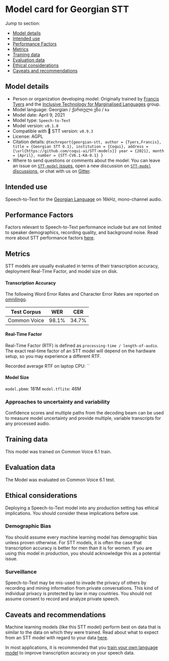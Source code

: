# Model card for Georgian STT

Jump to section:

- [Model details](#model-details)
- [Intended use](#intended-use)
- [Performance Factors](#performance-factors)
- [Metrics](#metrics)
- [Training data](#training-data)
- [Evaluation data](#evaluation-data)
- [Ethical considerations](#ethical-considerations)
- [Caveats and recommendations](#caveats-and-recommendations)

## Model details

- Person or organization developing model: Originally trained by [Francis Tyers](https://scholar.google.fr/citations?user=o5HSM6cAAAAJ) and the [Inclusive Technology for Marginalised Languages](https://itml.cl.indiana.edu/) group.
- Model language: Georgian / ქართული ენა / `ka`
- Model date: April 9, 2021
- Model type: `Speech-to-Text`
- Model version: `v0.1.0`
- Compatible with 🐸 STT version: `v0.9.3`
- License: AGPL
- Citation details: `@techreport{georgian-stt, author = {Tyers,Francis}, title = {Georgian STT 0.1}, institution = {Coqui}, address = {\url{https://github.com/coqui-ai/STT-models}} year = {2021}, month = {April}, number = {STT-CV6.1-KA-0.1} }`
- Where to send questions or comments about the model: You can leave an issue on [`STT-model` issues](https://github.com/coqui-ai/STT-models/issues), open a new discussion on [`STT-model` discussions](https://github.com/coqui-ai/STT-models/discussions), or chat with us on [Gitter](https://gitter.im/coqui-ai/).

## Intended use

Speech-to-Text for the [Georgian Language](https://en.wikipedia.org/wiki/Georgian_language) on 16kHz, mono-channel audio.

## Performance Factors

Factors relevant to Speech-to-Text performance include but are not limited to speaker demographics, recording quality, and background noise. Read more about STT performance factors [here](https://stt.readthedocs.io/en/latest/DEPLOYMENT.html#how-will-a-model-perform-on-my-data).

## Metrics

STT models are usually evaluated in terms of their transcription accuracy, deployment Real-Time Factor, and model size on disk.

#### Transcription Accuracy

The following Word Error Rates and Character Error Rates are reported on [omnilingo](https://tepozcatl.omnilingo.cc/ka/).

|Test Corpus|WER|CER|
|-----------|---|---|
|Common Voice|98.1\%|34.7\%|

#### Real-Time Factor

Real-Time Factor (RTF) is defined as `processing-time / length-of-audio`. The exact real-time factor of an STT model will depend on the hardware setup, so you may experience a different RTF.

Recorded average RTF on laptop CPU: ``

#### Model Size

`model.pbmm`: 181M
`model.tflite`: 46M

### Approaches to uncertainty and variability

Confidence scores and multiple paths from the decoding beam can be used to measure model uncertainty and provide multiple, variable transcripts for any processed audio.

## Training data

This model was trained on Common Voice 6.1 train.

## Evaluation data

The Model was evaluated on Common Voice 6.1 test.

## Ethical considerations

Deploying a Speech-to-Text model into any production setting has ethical implications. You should consider these implications before use.

### Demographic Bias

You should assume every machine learning model has demographic bias unless proven otherwise. For STT models, it is often the case that transcription accuracy is better for men than it is for women. If you are using this model in production, you should acknowledge this as a potential issue.

### Surveillance

Speech-to-Text may be mis-used to invade the privacy of others by recording and mining information from private conversations. This kind of individual privacy is protected by law in may countries. You should not assume consent to record and analyze private speech.

## Caveats and recommendations

Machine learning models (like this STT model) perform best on data that is similar to the data on which they were trained. Read about what to expect from an STT model with regard to your data [here](https://stt.readthedocs.io/en/latest/DEPLOYMENT.html#how-will-a-model-perform-on-my-data). 

In most applications, it is recommended that you [train your own language model](https://stt.readthedocs.io/en/latest/LANGUAGE_MODEL.html) to improve transcription accuracy on your speech data.
